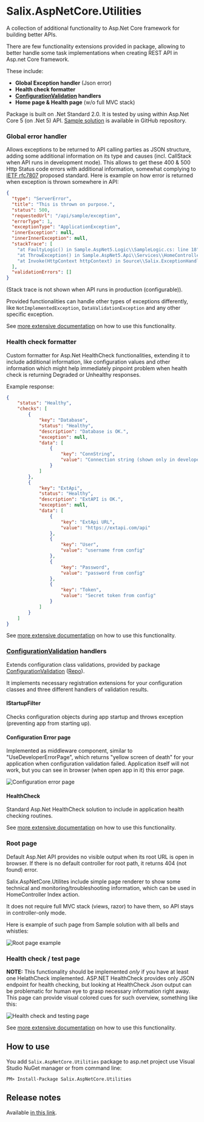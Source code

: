 # Salix.AspNetCore.Utilities
A collection of additional functionality to Asp.Net Core framework for building better APIs.

There are few functionality extensions provided in package, allowing to better handle some task implementations when creating REST API in Asp.net Core framework.

These include:

* **Global Exception handler** (Json error) 
* **Health check formatter**
* **[ConfigurationValidation](https://github.com/salixzs/ConfigurationValidation) handlers**
* **Home page & Health page** (w/o full MVC stack)

Package is built on .Net Standard 2.0. It is tested by using within Asp.Net Core 5 (on .Net 5) API. [Sample solution](https://github.com/salixzs/AspNetCore.Utilities/tree/main/Samples/Sample.AspNet5) is available in GitHub repository.

### Global error handler

Allows exceptions to be returned to API calling parties as JSON structure, adding some additional information on its type and causes (incl. CallStack when API runs in development mode). This allows to get these 400 & 500 Http Status code errors with additional information, somewhat complying to [IETF rfc7807](https://tools.ietf.org/html/rfc7807) proposed standard. Here is example on how error is returned when exception is thrown somewhere in API:
```json
{
  "type": "ServerError",
  "title": "This is thrown on purpose.",
  "status": 500,
  "requestedUrl": "/api/sample/exception",
  "errorType": 1,
  "exceptionType": "ApplicationException",
  "innerException": null,
  "innerInnerException": null,
  "stackTrace": [
    "at FaultyLogic() in Sample.AspNet5.Logic\\SampleLogic.cs: line 18",
    "at ThrowException() in Sample.AspNet5.Api\\Services\\HomeController.cs: line 110",
    "at Invoke(HttpContext httpContext) in Source\\Salix.ExceptionHandling\\ApiJsonExceptionMiddleware.cs: line 56"
  ],
  "validationErrors": []
}
```
(Stack trace is not shown when API runs in production (configurable)).

Provided functionalities can handle other types of exceptions differently, like `NotImplementedException`, `DataValidationException` and any other specific exception.

See [more extensive documentation](https://github.com/salixzs/AspNetCore.Utilities/blob/main/Documentation/GlobalErrorHandler.md) on how to use this functionality.


### Health check formatter
Custom formatter for Asp.Net HealthCheck functionalities, extending it to include additional information, like configuration values and other information which might help immediately pinpoint problem when health check is returning Degraded or Unhealthy responses. 

Example response:

```json
{
    "status": "Healthy",
    "checks": [
        {
            "key": "Database",
            "status": "Healthy",
            "description": "Database is OK.",
            "exception": null,
            "data": [
                {
                    "key": "ConnString",
                    "value": "Connection string (shown only in developer mode)"
                }
            ]
        },
        {
            "key": "ExtApi",
            "status": "Healthy",
            "description": "ExtAPI is OK.",
            "exception": null,
            "data": [
                {
                    "key": "ExtApi URL",
                    "value": "https://extapi.com/api"
                },
                {
                    "key": "User",
                    "value": "username from config"
                },
                {
                    "key": "Password",
                    "value": "password from config"
                },
                {
                    "key": "Token",
                    "value": "Secret token from config"
                }
            ]
        }
    ]
}
```

See [more extensive documentation](https://github.com/salixzs/AspNetCore.Utilities/blob/main/Documentation/HealthCheckFormatter.md) on how to use this functionality.

### [ConfigurationValidation](https://github.com/salixzs/ConfigurationValidation) handlers

Extends configuration class validations, provided by package [ConfigurationValidation](https://www.nuget.org/packages/ConfigurationValidation/) ([Repo](https://github.com/salixzs/ConfigurationValidation)).

It implements necessary registration extensions for your configuration classes and three different handlers of validation results.

#### IStartupFilter
Checks configuration objects during app startup and throws exception (preventing app from starting up).

#### Configuration Error page
Implemented as middleware component, similar to "UseDeveloperErrorPage", which returns "yellow screen of death" for your application when configuration validation failed. Application itself will not work, but you can see in browser (when open app in it) this error page.

![Configuration error page](https://raw.githubusercontent.com/salixzs/AspNetCore.Utilities/main/Documentation/config-error.jpg)

#### HealthCheck
Standard Asp.Net HealthCheck solution to include in application health checking routines.

See [more extensive documentation](https://github.com/salixzs/AspNetCore.Utilities/blob/main/Documentation/ConfigurationValidation.md) on how to use this functionality.

### Root page

Default Asp.Net API provides no visible output when its root URL is open in browser. If there is no default controller for root path, it returns 404 (not found) error. 

Salix.AspNetCore.Utilites include simple page renderer to show some technical and monitoring/troubleshooting information, which can be used in HomeController Index action. 

It does not require full MVC stack (views, razor) to have them, so API stays in controller-only mode.

Here is example of such page from Sample solution with all bells and whistles:

![Root page example](https://raw.githubusercontent.com/salixzs/AspNetCore.Utilities/main/Documentation/root-page.JPG)


### Health check / test page

**NOTE:** This functionality should be implemented *only* if you have at least one HelathCheck implemented.
ASP.NET HealthCheck provides only JSON endpoint for health checking, but looking at HealthCheck Json output can be problematic for human eye to grasp necessary information right away. This page can provide visual colored cues for such overview, something like this:

![Health check and testing page](https://raw.githubusercontent.com/salixzs/AspNetCore.Utilities/main/Documentation/health-check-page.JPG)

See [more extensive documentation](https://github.com/salixzs/AspNetCore.Utilities/blob/main/Documentation/Pages.md) on how to use this functionality.


## How to use

You add `Salix.AspNetCore.Utilities` package to asp.net project use Visual Studio NuGet manager or from command line:
```plaintext
PM> Install-Package Salix.AspNetCore.Utilities
```


## Release notes
Available [in this link](https://github.com/salixzs/AspNetCore.Utilities/blob/main/Documentation/ReleaseNotes.md).
